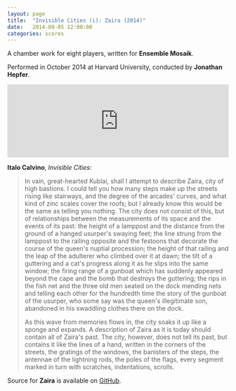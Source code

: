 ```yaml
---
layout: page
title:  "Invisible Cities (i): Zaira (2014)"
date:   2014-09-05 12:00:00
categories: scores
---
```


A chamber work for eight players, written for **Ensemble Mosaik**.

Performed in October 2014 at Harvard University, conducted by **Jonathan
Hepfer**.

<p><iframe width="100%" height="166" scrolling="no" frameborder="no" src="https://w.soundcloud.com/player/?url=https%3A//api.soundcloud.com/tracks/172956857&amp;color=ff5500&amp;auto_play=false&amp;hide_related=false&amp;show_comments=true&amp;show_user=true&amp;show_reposts=false"></iframe></p>

**Italo Calvino**, *Invisible Cities*:

> In vain, great-hearted Kublai, shall I attempt to describe Zaira, city of
> high bastions. I could tell you how many steps make up the streets rising
> like stairways, and the degree of the arcades' curves, and what kind of
> zinc scales cover the roofs; but I already know this would be the same as
> telling you nothing. The city does not consist of this, but of
> relationships between the measurements of its space and the events of its
> past: the height of a lamppost and the distance from the ground of a hanged
> usurper's swaying feet; the line strung from the lamppost to the railing
> opposite and the festoons that decorate the course of the queen's nuptial
> procession; the height of that railing and the leap of the adulterer who
> climbed over it at dawn; the tilt of a guttering and a cat's progress along
> it as he slips into the same window; the firing range of a gunboat which
> has suddenly appeared beyond the cape and the bomb that destroys the
> guttering; the rips in the fish net and the three old men seated on the
> dock mending nets and telling each other for the hundredth time the story
> of the gunboat of the usurper, who some say was the queen's illegitimate
> son, abandoned in his swaddling clothes there on the dock.
>
> As this wave from memories flows in, the city soaks it up like a sponge
> and expands. A description of Zaira as it is today should contain all of
> Zaira's past. The city, however, does not tell its past, but contains it
> like the lines of a hand, written in the corners of the streets, the
> gratings of the windows, the banisters of the steps, the antennae of the
> lightning rods, the poles of the flags, every segment marked in turn with
> scratches, indentations, scrolls.

Source for **Zaira** is available on
[GitHub](https://github.com/josiah-wolf-oberholtzer/zaira).
